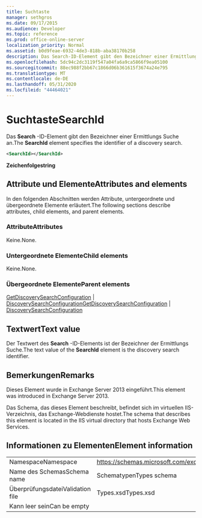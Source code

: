 ```yaml
---
title: Suchtaste
manager: sethgros
ms.date: 09/17/2015
ms.audience: Developer
ms.topic: reference
ms.prod: office-online-server
localization_priority: Normal
ms.assetid: b0d9feae-6932-4de3-818b-aba38170b258
description: Das Search-ID-Element gibt den Bezeichner einer Ermittlungs Suche an.
ms.openlocfilehash: 5dc94c2dc3119f547a04fa6a9ca5866f9ea05100
ms.sourcegitcommit: 88ec988f2bb67c1866d06b361615f3674a24e795
ms.translationtype: MT
ms.contentlocale: de-DE
ms.lasthandoff: 05/31/2020
ms.locfileid: "44464021"
---
```

# <a name="searchid"></a><span data-ttu-id="edc50-103">Suchtaste</span><span class="sxs-lookup"><span data-stu-id="edc50-103">SearchId</span></span>

<span data-ttu-id="edc50-104">Das **Search** -ID-Element gibt den Bezeichner einer Ermittlungs Suche an.</span><span class="sxs-lookup"><span data-stu-id="edc50-104">The **SearchId** element specifies the identifier of a discovery search.</span></span> 
  
```XML
<SearchId></SearchId>
```

 <span data-ttu-id="edc50-105">**Zeichenfolge**</span><span class="sxs-lookup"><span data-stu-id="edc50-105">**string**</span></span>
## <a name="attributes-and-elements"></a><span data-ttu-id="edc50-106">Attribute und Elemente</span><span class="sxs-lookup"><span data-stu-id="edc50-106">Attributes and elements</span></span>

<span data-ttu-id="edc50-107">In den folgenden Abschnitten werden Attribute, untergeordnete und übergeordnete Elemente erläutert.</span><span class="sxs-lookup"><span data-stu-id="edc50-107">The following sections describe attributes, child elements, and parent elements.</span></span>
  
### <a name="attributes"></a><span data-ttu-id="edc50-108">Attribute</span><span class="sxs-lookup"><span data-stu-id="edc50-108">Attributes</span></span>

<span data-ttu-id="edc50-109">Keine.</span><span class="sxs-lookup"><span data-stu-id="edc50-109">None.</span></span>
  
### <a name="child-elements"></a><span data-ttu-id="edc50-110">Untergeordnete Elemente</span><span class="sxs-lookup"><span data-stu-id="edc50-110">Child elements</span></span>

<span data-ttu-id="edc50-111">Keine.</span><span class="sxs-lookup"><span data-stu-id="edc50-111">None.</span></span>
  
### <a name="parent-elements"></a><span data-ttu-id="edc50-112">Übergeordnete Elemente</span><span class="sxs-lookup"><span data-stu-id="edc50-112">Parent elements</span></span>

<span data-ttu-id="edc50-113">[GetDiscoverySearchConfiguration](getdiscoverysearchconfiguration.md)  |  [DiscoverySearchConfiguration](discoverysearchconfiguration.md)</span><span class="sxs-lookup"><span data-stu-id="edc50-113">[GetDiscoverySearchConfiguration](getdiscoverysearchconfiguration.md) | [DiscoverySearchConfiguration](discoverysearchconfiguration.md)</span></span>
  
## <a name="text-value"></a><span data-ttu-id="edc50-114">Textwert</span><span class="sxs-lookup"><span data-stu-id="edc50-114">Text value</span></span>

<span data-ttu-id="edc50-115">Der Textwert des **Search** -ID-Elements ist der Bezeichner der Ermittlungs Suche.</span><span class="sxs-lookup"><span data-stu-id="edc50-115">The text value of the **SearchId** element is the discovery search identifier.</span></span> 
  
## <a name="remarks"></a><span data-ttu-id="edc50-116">Bemerkungen</span><span class="sxs-lookup"><span data-stu-id="edc50-116">Remarks</span></span>

<span data-ttu-id="edc50-117">Dieses Element wurde in Exchange Server 2013 eingeführt.</span><span class="sxs-lookup"><span data-stu-id="edc50-117">This element was introduced in Exchange Server 2013.</span></span>
  
<span data-ttu-id="edc50-118">Das Schema, das dieses Element beschreibt, befindet sich im virtuellen IIS-Verzeichnis, das Exchange-Webdienste hostet.</span><span class="sxs-lookup"><span data-stu-id="edc50-118">The schema that describes this element is located in the IIS virtual directory that hosts Exchange Web Services.</span></span>
  
## <a name="element-information"></a><span data-ttu-id="edc50-119">Informationen zu Elementen</span><span class="sxs-lookup"><span data-stu-id="edc50-119">Element information</span></span>

|||
|:-----|:-----|
|<span data-ttu-id="edc50-120">Namespace</span><span class="sxs-lookup"><span data-stu-id="edc50-120">Namespace</span></span>  <br/> |https://schemas.microsoft.com/exchange/services/2006/types  <br/> |
|<span data-ttu-id="edc50-121">Name des Schemas</span><span class="sxs-lookup"><span data-stu-id="edc50-121">Schema name</span></span>  <br/> |<span data-ttu-id="edc50-122">Schematypen</span><span class="sxs-lookup"><span data-stu-id="edc50-122">Types schema</span></span>  <br/> |
|<span data-ttu-id="edc50-123">Überprüfungsdatei</span><span class="sxs-lookup"><span data-stu-id="edc50-123">Validation file</span></span>  <br/> |<span data-ttu-id="edc50-124">Types.xsd</span><span class="sxs-lookup"><span data-stu-id="edc50-124">Types.xsd</span></span>  <br/> |
|<span data-ttu-id="edc50-125">Kann leer sein</span><span class="sxs-lookup"><span data-stu-id="edc50-125">Can be empty</span></span>  <br/> ||
   

